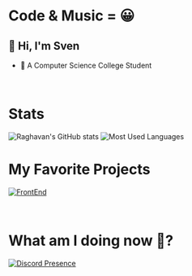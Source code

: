 # Code & Music = 😀

## 👋 Hi, I'm **Sven**
- 🤗 A Computer Science College Student

</br>

# Stats
![Raghavan's GitHub stats](https://github-readme-stats.vercel.app/api?username=noaskers&show_icons=true&theme=dracula)
![Most Used Languages](https://github-readme-stats.vercel.app/api/top-langs/?username=noaskers&layout=compact&theme=dracula&langs_count=8)

# My Favorite Projects
[![FrontEnd](https://github-readme-stats.vercel.app/api/pin/?username=noaskers&repo=AstroSmp&theme=dracula)](http://github.com/noaskers/webdev)

</br>

# What am I doing now 🤔?
[![Discord Presence](https://discord-readme-badge.vercel.app/api?id=1068179092396048495&theme=dracula)](https://discord.com/users/1068179092396048495)
